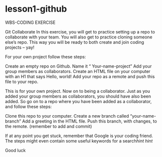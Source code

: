 # lesson1-github

WBS-CODING EXERCISE

Git Collaborate
In this exercise, you will get to practice setting up a repo to collaborate with your team. You will also get to practice cloning someone else’s repo. This way you will be ready to both create and join coding projects – yay!

 

For your own project follow these steps:

Create an empty repo on Github. Name it “ Your-name-project”
Add your group members as collaborators.
Create an HTML file on your computer with an H1 that says Hello, world!
Add your repo as a remote and push this file to your repo.  
 

This is for your own project. Now on to being a collaborator. Just as you added your group members as collaborators, you should have also been added. So go on to a repo where you have been added as a collaborator, and follow these steps:

 

Clone this repo to your computer. 
Create a new branch called “your-name-branch”
Add a greeting in the HTML file.
Push this branch, with changes, to the remote. (remember to add and commit)
 

If at any point you get stuck, remember that Google is your coding friend. The steps might even contain some useful keywords for a search*hint hint*

 

Good luck
